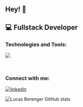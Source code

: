 ## Hey! 👋
💻 Fullstack Developer
---

### Technologies and Tools:  

<p align="start">
  <a href="https://skillicons.dev">
    <img src="https://skillicons.dev/icons?i=java,spring,angular,python,django,docker,git" />
  </a>
</p>
<br />

### Connect with me:


[![linkedin](https://img.shields.io/badge/LinkedIn-0077B5?style=for-the-badge&logo=linkedin&logoColor=white)](https://www.linkedin.com/in/lucas-berenger/)

![Lucas Berenger GitHub stats](https://github-readme-stats.vercel.app/api?username=lucasberenger&show_icons=true&theme=cobalt)
